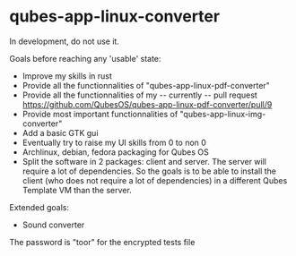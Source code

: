 # qubes-app-linux-converter
In development, do not use it.

Goals before reaching any 'usable' state:
- Improve my skills in rust
- Provide all the functionnalities of "qubes-app-linux-pdf-converter"
- Provide all the functionnalities of my -- currently -- pull request https://github.com/QubesOS/qubes-app-linux-pdf-converter/pull/9
- Provide most important functionnalities of "qubes-app-linux-img-converter"
- Add a basic GTK gui 
- Eventually try to raise my UI skills from 0 to non 0
- Archlinux, debian, fedora packaging for Qubes OS
- Split the software in 2 packages: client and server. The server will require
a lot of dependencies. So the goals is to be able to install the client (who
does not require a lot of dependencies) in a different Qubes Template VM than
the server.

Extended goals:
- Sound converter 



The password is "toor" for the encrypted tests file
